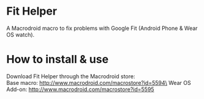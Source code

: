# Fit Helper
A Macrodroid macro to fix problems with Google Fit (Android Phone &amp; Wear OS watch).

# How to install &amp; use
Download Fit Helper through the Macrodroid store:\
Base macro: http://www.macrodroid.com/macrostore?id=5594\
Wear OS Add-on: http://www.macrodroid.com/macrostore?id=5595